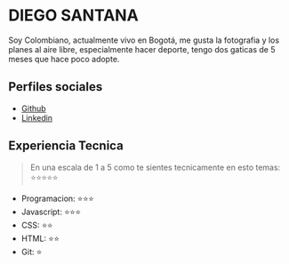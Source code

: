 # DIEGO SANTANA

Soy Colombiano, actualmente vivo en Bogotá, me gusta la fotografia y los planes al aire libre, especialmente hacer deporte, tengo dos gaticas de 5 meses que hace poco adopte. 

## Perfiles sociales

- [Github](https://github.com/diesanta/)
- [Linkedin](https://www.linkedin.com/in/santanadiego//)

## Experiencia Tecnica
> En una escala de 1 a 5 como te sientes tecnicamente en esto temas:  ⭐️⭐️⭐️⭐️⭐️

- Programacion: ⭐️⭐️⭐️
- Javascript: ⭐️⭐️⭐️
- CSS: ⭐️⭐️
- HTML: ⭐️⭐️
- Git: ⭐️